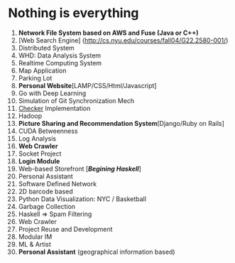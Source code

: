 Nothing is everything
=====================
1. __Network File System based on AWS and Fuse (Java or C++)__
2. [Web Search Engine] (http://cs.nyu.edu/courses/fall04/G22.2580-001/)
3. Distributed System
4. WHD: Data Analysis System
5. Realtime Computing System
6. Map Application
7. Parking Lot
8. __Personal Website__[LAMP/CSS/Html/Javascript]
9. Go with Deep Learning
10. Simulation of Git Synchronization Mech
11. [Checker](https://zh.wikipedia.org/wiki/%E8%B7%B3%E6%A3%8B) Implementation
12. Hadoop
13. __Picture Sharing and Recommendation System__[Django/Ruby on Rails]
14. CUDA Betweenness
15. Log Analysis
16. __Web Crawler__
17. Socket Project
18. __Login Module__
19. Web-based Storefront [___Begining Haskell___]
20. Personal Assistant
21. Software Defined Network
22. 2D barcode based
23. Python Data Visualization: NYC / Basketball
24. Garbage Collection
25. Haskell => Spam Filtering
26. Web Crawler
27. Project Reuse and Development
28. Modular IM
29. ML & Artist
30. __Personal Assistant__ (geographical information based)
